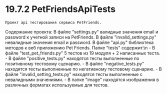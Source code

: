  # 19.7.2 PetFriendsApiTests
    Проект api тестирования сервиса PetFriends.
 Содержание проекта:
 В файле "settings.py" валидные значения email и password к учетной записи на PetFriends.
 В файле "invalid_settings.py" невалидные значения email и password.
 В файле "api.py" библиотека методов к веб приложению Pet Friends.
 Папке "tests" содержит:\n
     - В файле "test_pet_friends.py" 5 тестов из 19 модуля + 2 написанных теста.
     - В файле "positive_tests.py" находятся тесты выполненные по позитивному тестовому сценарию.
     - В файле "negative_tests.py" находятся тесты выполненные по негативному тестовому сценарию.
     - В файле "invalid_setting_tests.py" находятся тесты выполненные c невалидными значениями.
     - В папке "image" находятся изображения в различных форматах используемые для тестов.
